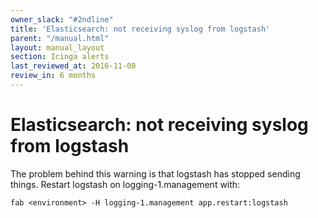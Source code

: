 ```yaml
---
owner_slack: "#2ndline"
title: 'Elasticsearch: not receiving syslog from logstash'
parent: "/manual.html"
layout: manual_layout
section: Icinga alerts
last_reviewed_at: 2016-11-08
review_in: 6 months
---
```


# Elasticsearch: not receiving syslog from logstash

The problem behind this warning is that logstash has stopped sending
things. Restart logstash on logging-1.management with:

```
fab <environment> -H logging-1.management app.restart:logstash
```

